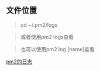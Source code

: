 ## 文件位置

> cd ~/.pm2/logs

> 或者使用pm2 logs查看

> 也可以使用pm2 log [name]查看

[pm2的日志](http://www.doocr.com/articles/58c7eb45e894f549f4a1ac7c)